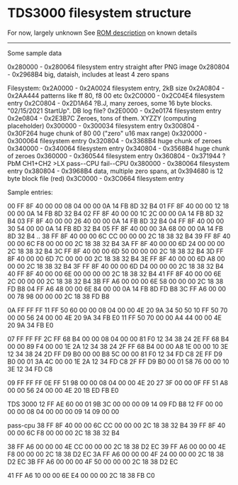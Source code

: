 # TDS3000 filesystem structure

For now, largely unknown
See [ROM description](rom.md) on known details

---

Some sample data

0x280000 - 0x280064 filesystem entry straight after PNG image
0x280804 - 0x2968B4 big, dataish, includes at least 4 zero spans

Filesystem:
0x2A0000 - 0x2A0024 filesystem entry, 2kB size
0x2A0804 - 0x2AA444 patterns like ff 80, f8 00 etc
0x2C0000 - 0x2C04E4 filesystem entry
0x2C0804 - 0x2D1A64 ?B.J, many zeroes, some 16 byte blocks. "02/15/2021 StartUp". DB log file?
0x2E0000 - 0x2e0174 filesystem entry
0x2e0804 - 0x2E3B7C Zeroes, tons of them. XYZZY (computing placeholder)
0x300000 - 0x300034 filesystem entry
0x300804 - 0x30F264 huge chunk of 80 00 ("zero" u16 max range)
0x320000 - 0x300064 filesystem entry
0x320804 - 0x3368B4 huge chunk of zeroes
0x340000 - 0x340064 filesystem entry
0x340804 - 0x3568B4 huge chunk of zeroes
0x360000 - 0x360544 filesystem entry
0x360804 - 0x371944 ?PbM CH1+CH2 >LX pass--CPU fail--CPU
0x380000 - 0x380064 filesystem entry
0x380804 - 0x3968B4 data, multiple zero spans, at 0x394680 is 12 byte block file (red)
0x3C0000 - 0x3C0664 filesystem entry

Sample entries:

00 FF 8F 40 00 00 08 04 00 00 0A 14 FB 8D 32 B4
01 FF 8F 40 00 00 12 18 00 00 0A 14 FB 8D 32 B4
02 FF 8F 40 00 00 1C 2C 00 00 0A 14 FB 8D 32 B4
03 FF 8F 40 00 00 26 40 00 00 0A 14 FB 8D 32 B4
04 FF 8F 40 00 00 30 54 00 00 0A 14 FB 8D 32 B4
05 FF 8F 40 00 00 3A 68 00 00 0A 14 FB 8D 32 B4
..
38 FF 8F 40 00 00 6C CC 00 00 00 2C 18 38 32 B4
39 FF 8F 40 00 00 6C F8 00 00 00 2C 18 38 32 B4
3A FF 8F 40 00 00 6D 24 00 00 00 2C 18 38 32 B4
3C FF 8F 40 00 00 6D 50 00 00 00 2C 18 38 32 B4
3D FF 8F 40 00 00 6D 7C 00 00 00 2C 18 38 32 B4
3E FF 8F 40 00 00 6D A8 00 00 00 2C 18 38 32 B4
3F FF 8F 40 00 00 6D D4 00 00 00 2C 18 38 32 B4
40 FF 8F 40 00 00 6E 00 00 00 00 2C 18 38 32 B4
41 FF 8F 40 00 00 6E 2C 00 00 00 2C 18 38 32 B4
3B FF A6 00 00 00 6E 58 00 00 00 2C 18 38 FD B8
04 FF A6 48 00 00 6E 84 00 00 0A 14 FB 8D FD B8
3C FF A6 00 00 00 78 98 00 00 00 2C 18 38 FD B8

0A FF FF FF
11 FF 50 60 00 00 08 04 00 00 4E 20 9A 34 50 50
10 FF 50 70 00 00 56 24 00 00 4E 20 9A 34 FB E0
11 FF 50 70 00 00 A4 44 00 00 4E 20 9A 34 FB E0

07 FF FF FF
2C FF 68 B4 00 00 08 04 00 00 81 F0 12 34 38 24
2E FF 68 B4 00 00 89 F4 00 00 1E 2A 12 34 38 24
2F FF 68 B4 00 00 A8 1E 00 00 10 3E 12 34 38 24
2D FF D9 B0 00 00 B8 5C 00 00 81 F0 12 34 FD C8
2E FF D9 B0 00 01 3A 4C 00 00 1E 2A 12 34 FD C8
2F FF D9 B0 00 01 58 76 00 00 10 3E 12 34 FD C8

09 FF FF FF
0E FF 51 98 00 00 08 04 00 00 4E 20 27 3F 00 00
0F FF 51 A8 00 00 56 24 00 00 4E 20 1B ED FB E0

TDS 3000
12 FF AE 60 00 01 9B 3C 00 00 00 09 14 09 FD B8
12 FF 00 00 00 00 08 04 00 00 00 09 14 09 00 00

pass-cpu
38 FF 8F 40 00 00 6C CC 00 00 00 2C 18 38 32 B4
39 FF 8F 40 00 00 6C F8 00 00 00 2C 18 38 32 B4

38 FF A6 00 00 00 4E CC 00 00 00 2C 18 38 D2 EC
39 FF A6 00 00 00 4E F8 00 00 00 2C 18 38 D2 EC
3A FF A6 00 00 00 4F 24 00 00 00 2C 18 38 D2 EC
3B FF A6 00 00 00 4F 50 00 00 00 2C 18 38 D2 EC

41 FF A6 10 00 00 6E E4 00 00 00 2C 18 38 FB C0
